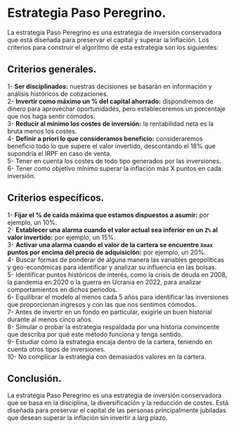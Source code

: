 # Estrategia Paso Peregrino.
La estrategia Paso Peregrino es una estrategia de inversión conservadora que está diseñada para preservar el capital y superar la inflación. Los criterios para construir el algoritmo de esta estrategia son los siguientes:

## Criterios generales.

1- **Ser disciplinados:** nuestras decisiones se basarán en información y análisis históricos de cotizaciones.    
2- **Invertir como máximo un % del capital ahorrado:** dispondremos de dinero para aprovechar oportunidades, pero estableceremos un porcentaje que nos haga sentir cómodos.    
3- **Reducir al mínimo los costes de inversión:** la rentabilidad neta es la bruta menos los costes.    
4- **Definir a priori lo que consideramos beneficio:** consideraremos beneficio todo lo que supere el valor invertido, descontando el 18% que supondría el IRPF en caso de venta.    
5- Tener en cuenta los costes de todo tipo generados por las inversiones.    
6- Tener como objetivo mínimo superar la inflación más X puntos en cada inversión.  

## Criterios específicos.

1- **Fijar el % de caída máxima que estamos dispuestos a asumir:** por ejemplo, un 10%.  
2- **Establecer una alarma cuando el valor actual sea inferior en un `Z%` al valor invertido:** por ejemplo, un 15%.  
3- **Activar una alarma cuando el valor de la cartera se encuentre `Xmax` puntos por encima del precio de adquisición:** por ejemplo, un 20%.  
4- Buscar formas de ponderar de alguna manera las variables geopolíticas y geo-económicas para identificar y analizar su influencia en las bolsas.  
5- Identificar puntos históricos de interés, como la crisis de deuda en 2008, la pandemia en 2020 o la guerra en Ucrania en 2022, para analizar comportamientos en dichos periodos.  
6- Equilibrar el modelo al menos cada 5 años para identificar las inversiones que proporcionan ingresos y con las que nos sentimos cómodos.  
7- Antes de invertir en un fondo en particular, exigirle un buen historial durante al menos cinco años.  
8- Simular o probar la estrategia respaldada por una historia convincente que describa por qué este método funciona y tenga sentido.  
9- Estudiar cómo la estrategia encaja dentro de la cartera, teniendo en cuenta otros tipos de inversiones.  
10- No complicar la estrategia con demasiados valores en la cartera.  

## Conclusión.

La estrategia Paso Peregrino es una estrategia de inversión conservadora que se basa en la disciplina, la diversificación y la reducción de costes. Está diseñada para preservar el capital de las personas principalmente jubiladas que desean superar la inflación sin invertir a  larg plazo.

